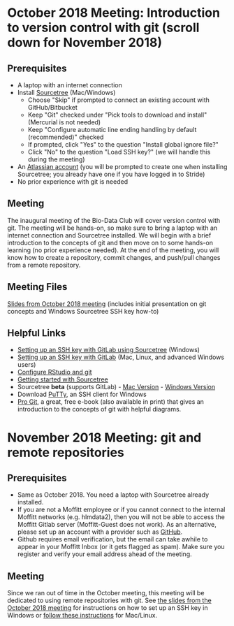 # October 2018 Meeting: Introduction to version control with git (scroll down for November 2018)

## Prerequisites
* A laptop with an internet connection
* Install [Sourcetree](https://www.sourcetreeapp.com/) (Mac/Windows)
    * Choose "Skip" if prompted to connect an existing account with GitHub/Bitbucket
    * Keep "Git" checked under "Pick tools to download and install" (Mercurial is not needed)
    * Keep "Configure automatic line ending handling by default (recommended)" checked
    * If prompted, click "Yes" to the question "Install global ignore file?" 
    * Click "No" to the question "Load SSH key?" (we will handle this during the meeting)
* An [Atlassian account](https://id.atlassian.com/signup) (you will be prompted to create one when installing Sourcetree; you already have one if you have logged in to Stride)
* No prior experience with git is needed

## Meeting
The inaugural meeting of the Bio-Data Club will cover version control with git. The meeting will be hands-on, so make sure to bring a laptop with an internet connection and Sourcetree installed. We will begin with a brief introduction to the concepts of git and then move on to some hands-on learning (no prior experience needed). At the end of the meeting, you will know how to create a repository, commit changes, and push/pull changes from a remote repository. 

## Meeting Files  
[Slides from October 2018 meeting](https://github.com/pstew/biodataclub/blob/master/meetings/october_2018/bio-data_club_oct_2018.pdf) (includes initial presentation on git concepts and Windows Sourcetree SSH key how-to)

## Helpful Links
* [Setting up an SSH key with GitLab using Sourcetree](https://confluence.atlassian.com/sourcetreekb/generate-and-load-ssh-keys-into-sourcetree-with-putty-790629663.html) (Windows)
* [Setting up an SSH key with GitLab](https://docs.gitlab.com/ee/ssh/) (Mac, Linux, and advanced Windows users)
* [Configure RStudio and git](https://support.rstudio.com/hc/en-us/articles/200532077-Version-Control-with-Git-and-SVN)
* [Getting started with Sourcetree](https://confluence.atlassian.com/get-started-with-sourcetree)
* Sourcetree **beta** (supports GitLab) - [Mac Version](https://bitbucket.org/atlassianlabs/sourcetree-betas/downloads/OSX_Beta_Latest.zip) - [Windows Version](https://bitbucket.org/atlassianlabs/sourcetree-betas/downloads/SourceTreeSetup-3.0.5-beta-2178.exe)
* Download [PuTTy](https://www.chiark.greenend.org.uk/~sgtatham/putty/latest.html), an SSH client for Windows 
* [Pro Git](https://git-scm.com/book/en/v2), a great, free e-book (also available in print) that gives an introduction to the concepts of git with helpful diagrams.

# November 2018 Meeting: git and remote repositories
## Prerequisites
* Same as October 2018. You need a laptop with Sourcetree already installed.
* If you are not a Moffitt employee or if you cannot connect to the internal Moffitt networks (e.g. hlmdata2), then you will not be able to access the Moffitt Gitlab server (Moffitt-Guest does not work). As an alternative, please set up an account with a provider such as [GitHub](https://github.com/). 
* Github requires email verification, but the email can take awhile to appear in your Moffitt Inbox (or it gets flagged as spam). Make sure you register and verify your email address ahead of the meeting. 

## Meeting
Since we ran out of time in the October meeting, this meeting will be dedicated to using remote repositories with git. See [the slides from the October 2018 meeting](https://github.com/pstew/biodataclub/blob/master/meetings/october_2018/bio-data_club_oct_2018.pdf) for instructions on how to set up an SSH key in Windows or [follow these instructions](https://docs.gitlab.com/ee/ssh/) for Mac/Linux.
